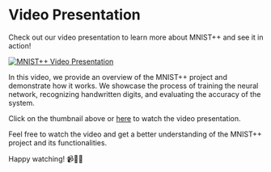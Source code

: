 # Video Presentation

Check out our video presentation to learn more about MNIST++ and see it in action!

[![MNIST++ Video Presentation](./media)](video_link)

In this video, we provide an overview of the MNIST++ project and demonstrate how it works. We showcase the process of training the neural network, recognizing handwritten digits, and evaluating the accuracy of the system.

Click on the thumbnail above or [here](https://example.com/video_link) to watch the video presentation.

Feel free to watch the video and get a better understanding of the MNIST++ project and its functionalities.

Happy watching! 📹🚀✨
